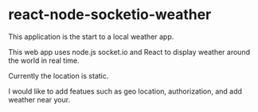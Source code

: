# react-node-socketio-weather

This application is the start to a local weather app.

This web app uses node.js socket.io and React to display weather around the world in real time.

Currently the location is static.

I would like to add featues such as geo location, authorization, and add weather near your. 

